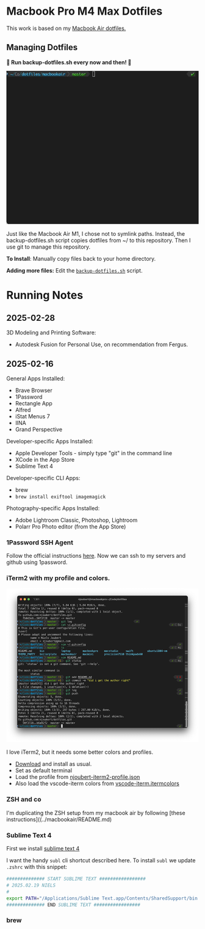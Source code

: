 # Macbook Pro M4 Max Dotfiles

This work is based on my [Macbook Air dotfiles.](../macbookair/README.md)

## Managing Dotfiles

**🚨 Run backup-dotfiles.sh every now and then! 🚨**


![Backup Dotfiles](../macbookair/images/backup-dotfiles.gif)

Just like the Macbook Air M1, I chose not to symlink paths. Instead, the backup-dotfiles.sh script copies dotfiles from ~/ to this repository. Then I use git to manage this repository.

**To Install**: Manually copy files back to your home directory.

**Adding more files:** Edit the [`backup-dotfiles.sh`](backup-dotfiles.sh) script.



# Running Notes

## 2025-02-28

3D Modeling and Printing Software:
* Autodesk Fusion for Personal Use, on recommendation from Fergus.

## 2025-02-16 

General Apps Installed:
* Brave Browser
* 1Password
* Rectangle App
* Alfred
* iStat Menus 7
* IINA
* Grand Perspective

Developer-specific Apps Installed:
* Apple Developer Tools - simply type "git" in the command line
* XCode in the App Store
* Sublime Text 4

Developer-specific CLI Apps:
* brew
* `brew install exiftool imagemagick`

Photography-specific Apps Installed:
* Adobe Lightroom Classic, Photoshop, Lightroom
* Polarr Pro Photo editor (from the App Store)

### 1Password SSH Agent

Follow the official instructions [here](https://developer.1password.com/docs/ssh/get-started/). 
Now we can ssh to my servers and github using 1password.

### iTerm2 with my profile and colors.

![iterm2](images/iterm2.png)

I love iTerm2, but it needs some better colors and profiles.

* [Download](https://iterm2.com/downloads.html) and install as usual.
* Set as default terminal
* Load the profile from [njoubert-iterm2-profile.json](../macbookair/njoubert-iterm2-profile.json)
* Also load the vscode-iterm colors from [vscode-iterm.itermcolors](../macbookair/vscode-iterm.itermcolors)

### ZSH and co

I'm duplicating the ZSH setup from my macbook air by following [these instructions]((../macbookair/README.md)

### Sublime Text 4

First we install [sublime text 4](https://www.sublimetext.com/download)

I want the handy `subl` cli shortcut described here.
To install `subl` we update `.zshrc` with this snippet:

```bash
############## START SUBLIME TEXT #################
# 2025.02.19 NIELS
#
export PATH="/Applications/Sublime Text.app/Contents/SharedSupport/bin:$PATH"
############## END SUBLIME TEXT #################
```

### brew
